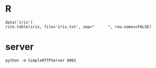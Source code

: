 # R
    data('iris')
    rite.table(iris, file='iris.txt', sep="      ", row.names=FALSE)

# server
    python -m SimpleHTTPServer 8001

